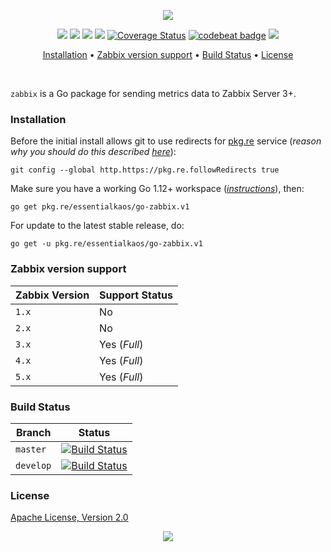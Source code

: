 <p align="center"><a href="#readme"><img src="https://gh.kaos.st/go-zabbix.svg"/></a></p>

<p align="center">
  <a href="https://pkg.go.dev/github.com/essentialkaos/go-zabbix"><img src="https://pkg.go.dev/badge/github.com/essentialkaos/go-zabbix" /></a>
  <a href="https://goreportcard.com/report/github.com/essentialkaos/go-zabbix"><img src="https://goreportcard.com/badge/github.com/essentialkaos/go-zabbix"></a>
  <a href="https://travis-ci.com/essentialkaos/go-zabbix"><img src="https://travis-ci.com/essentialkaos/go-zabbix.svg"></a>
  <a href="https://github.com/essentialkaos/go-zabbix/actions?query=workflow%3ACodeQL"><img src="https://github.com/essentialkaos/go-zabbix/workflows/CodeQL/badge.svg" /></a>
  <a href='https://coveralls.io/github/essentialkaos/go-zabbix?branch=master'><img src='https://coveralls.io/repos/github/essentialkaos/go-zabbix/badge.svg?branch=master' alt='Coverage Status' /></a>
  <a href="https://codebeat.co/projects/github-com-essentialkaos-go-zabbix-master"><img alt="codebeat badge" src="https://codebeat.co/badges/e3257f5f-8f63-4d80-92d0-e083713efbed" /></a>
  <a href="#license"><img src="https://gh.kaos.st/apache2.svg"></a>
</p>

<p align="center"><a href="#installation">Installation</a> • <a href="#zabbix-version-support">Zabbix version support</a> • <a href="#build-status">Build Status</a> • <a href="#license">License</a></p>

<br/>

`zabbix` is a Go package for sending metrics data to Zabbix Server 3+.

### Installation

Before the initial install allows git to use redirects for [pkg.re](https://github.com/essentialkaos/pkgre) service (_reason why you should do this described [here](https://github.com/essentialkaos/pkgre#git-support)_):

```
git config --global http.https://pkg.re.followRedirects true
```

Make sure you have a working Go 1.12+ workspace (_[instructions](https://golang.org/doc/install)_), then:

```
go get pkg.re/essentialkaos/go-zabbix.v1
```

For update to the latest stable release, do:

```
go get -u pkg.re/essentialkaos/go-zabbix.v1
```

### Zabbix version support

| Zabbix Version | Support Status |
|----------------|----------------|
| `1.x`          | No             |
| `2.x`          | No             |
| `3.x`          | Yes (_Full_)   |
| `4.x`          | Yes (_Full_)   |
| `5.x`          | Yes (_Full_)   |

### Build Status

| Branch | Status |
|--------|--------|
| `master` | [![Build Status](https://travis-ci.com/essentialkaos/go-zabbix.svg?branch=master)](https://travis-ci.com/essentialkaos/go-zabbix) |
| `develop` | [![Build Status](https://travis-ci.com/essentialkaos/go-zabbix.svg?branch=develop)](https://travis-ci.com/essentialkaos/go-zabbix) |

### License

[Apache License, Version 2.0](https://www.apache.org/licenses/LICENSE-2.0)

<p align="center"><a href="https://essentialkaos.com"><img src="https://gh.kaos.st/ekgh.svg"/></a></p>
